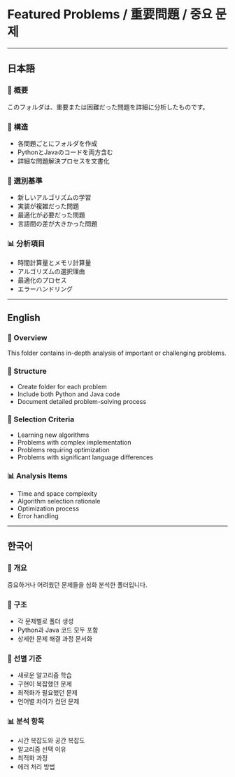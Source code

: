 # Featured Problems / 重要問題 / 중요 문제

---

## 日本語

### 📝 概要
このフォルダは、重要または困難だった問題を詳細に分析したものです。

### 📂 構造
- 各問題ごとにフォルダを作成
- PythonとJavaのコードを両方含む
- 詳細な問題解決プロセスを文書化

### 🎯 選別基準
- 新しいアルゴリズムの学習
- 実装が複雑だった問題
- 最適化が必要だった問題
- 言語間の差が大きかった問題

### 📊 分析項目
- 時間計算量とメモリ計算量
- アルゴリズムの選択理由
- 最適化のプロセス
- エラーハンドリング

---

## English

### 📝 Overview
This folder contains in-depth analysis of important or challenging problems.

### 📂 Structure
- Create folder for each problem
- Include both Python and Java code
- Document detailed problem-solving process

### 🎯 Selection Criteria
- Learning new algorithms
- Problems with complex implementation
- Problems requiring optimization
- Problems with significant language differences

### 📊 Analysis Items
- Time and space complexity
- Algorithm selection rationale
- Optimization process
- Error handling

---

## 한국어

### 📝 개요
중요하거나 어려웠던 문제들을 심화 분석한 폴더입니다.

### 📂 구조
- 각 문제별로 폴더 생성
- Python과 Java 코드 모두 포함
- 상세한 문제 해결 과정 문서화

### 🎯 선별 기준
- 새로운 알고리즘 학습
- 구현이 복잡했던 문제
- 최적화가 필요했던 문제
- 언어별 차이가 컸던 문제

### 📊 분석 항목
- 시간 복잡도와 공간 복잡도
- 알고리즘 선택 이유
- 최적화 과정
- 에러 처리 방법
